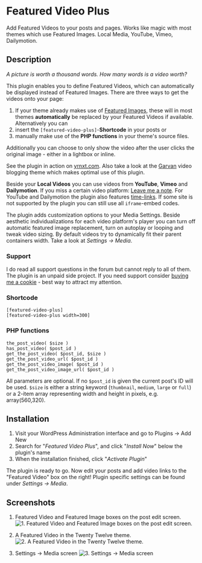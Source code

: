 # Featured Video Plus #

Add Featured Videos to your posts and pages. Works like magic with most themes which use Featured Images. Local Media, YouTube, Vimeo, Dailymotion.

## Description ##
*A picture is worth a thousand words. How many words is a video worth?*

This plugin enables you to define Featured Videos, which can automatically be displayed instead of Featured Images. There are three ways to get the videos onto your page:

1. If your theme already makes use of  [Featured Images](http://codex.wordpress.org/Post_Thumbnails), these will in most themes __automatically__ be replaced by your Featured Videos if available. Alternatively you can
2. insert the `[featured-video-plus]`-__Shortcode__ in your posts or
3. manually make use of the __PHP functions__ in your theme's source files.

Additionally you can choose to only show the video after the user clicks the original image - either in a lightbox or inline.

See the plugin in action on [yrnxt.com](http://yrnxt.com/wordpress/featured-video-plus/). Also take a look at the [Garvan](http://www.web2feel.com/garvan/) video blogging theme which makes optimal use of this plugin.

Beside your __Local Videos__ you can use videos from __YouTube__, __Vimeo__ and __Dailymotion__. If you miss a certain video platform: [Leave me a note](http://wordpress.org/support/plugin/featured-video-plus). For YouTube and Dailymotion the plugin also features [time-links](http://support.google.com/youtube/bin/answer.py?hl=en&answer=116618). If some site is not supported by the plugin you can still use all `iframe`-embed codes.

The plugin adds customization options to your Media Settings. Beside aesthetic individualizations for each video platform's player you can turn off automatic featured image replacement, turn on autoplay or looping and tweak video sizing. By default videos try to dynamically fit their parent containers width. Take a look at *Settings -> Media*.

### Support ###
I do read all support questions in the forum but cannot reply to all of them. The plugin is an unpaid side project. If you need support consider [buying me a cookie](https://www.paypal.com/cgi-bin/webscr?cmd=_s-xclick&hosted_button_id=AD8UKMQW2DMM6) - best way to attract my attention.

### Shortcode ###

	[featured-video-plus]
	[featured-video-plus width=300]

### PHP functions ###

	the_post_video( $size )
	has_post_video( $post_id )
	get_the_post_video( $post_id, $size )
	get_the_post_video_url( $post_id )
	get_the_post_video_image( $post_id )
	get_the_post_video_image_url( $post_id )

All parameters are optional. If no `$post_id` is given the current post's ID will be used. `$size` is either a string keyword (`thumbnail`, `medium`, `large` or `full`) or a 2-item array representing width and height in pixels, e.g. array(560,320).


## Installation ##

1. Visit your WordPress Administration interface and go to Plugins -> Add New
2. Search for "*Featured Video Plus*", and click "*Install Now*" below the plugin's name
3. When the installation finished, click "*Activate Plugin*"

The plugin is ready to go. Now edit your posts and add video links to the "Featured Video" box on the right! Plugin specific settings can be found under *Settings -> Media*.



## Screenshots ##

1. Featured Video and Featured Image boxes on the post edit screen.
![1. Featured Video and Featured Image boxes on the post edit screen.](https://ps.w.org/featured-video-plus/assets/screenshot-1.jpg)

2. A Featured Video in the Twenty Twelve theme.
![2. A Featured Video in the Twenty Twelve theme.](https://ps.w.org/featured-video-plus/assets/screenshot-2.jpg)

3. Settings -> Media screen
![3. Settings -> Media screen](https://ps.w.org/featured-video-plus/assets/screenshot-3.png)



